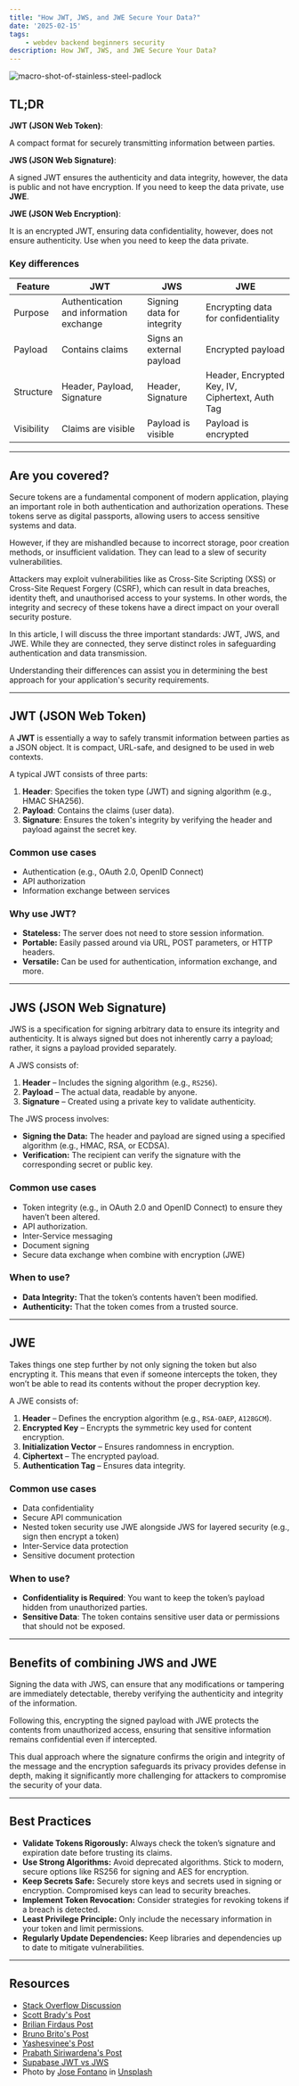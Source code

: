 ```yaml
---
title: "How JWT, JWS, and JWE Secure Your Data?"
date: '2025-02-15'
tags:
    - webdev backend beginners security
description: How JWT, JWS, and JWE Secure Your Data?
---
```


![macro-shot-of-stainless-steel-padlock](https://images.unsplash.com/photo-1493129922668-fcb1a8514643?q=80&w=2125&auto=format&fit=crop&ixlib=rb-4.0.3&ixid=M3wxMjA3fDB8MHxwaG90by1wYWdlfHx8fGVufDB8fHx8fA%3D%3D)

## TL;DR

**JWT (JSON Web Token)**:

A compact format for securely transmitting information between parties.

**JWS (JSON Web Signature)**:

A signed JWT ensures the authenticity and data integrity, however, the data is public and not have encryption. If you need to keep the data private, use **JWE**.

**JWE (JSON Web Encryption)**:

It is an encrypted JWT, ensuring data confidentiality, however, does not ensure authenticity. Use when you need to keep the data private.

### Key differences

| Feature    | JWT                                     | JWS                        | JWE                                             |
| ---------- | --------------------------------------- | -------------------------- | ----------------------------------------------- |
| Purpose    | Authentication and information exchange | Signing data for integrity | Encrypting data for confidentiality             |
| Payload    | Contains claims                         | Signs an external payload  | Encrypted payload                               |
| Structure  | Header, Payload, Signature              | Header, Signature          | Header, Encrypted Key, IV, Ciphertext, Auth Tag |
| Visibility | Claims are visible                      | Payload is visible         | Payload is encrypted                            |

---
## Are you covered?

Secure tokens are a fundamental component of modern application, playing an important role in both authentication and authorization operations. These tokens serve as digital passports, allowing users to access sensitive systems and data. 

However, if they are mishandled because to incorrect storage, poor creation methods, or insufficient validation. They can lead to a slew of security vulnerabilities. 

Attackers may exploit vulnerabilities like as Cross-Site Scripting (XSS) or Cross-Site Request Forgery (CSRF), which can result in data breaches, identity theft, and unauthorised access to your systems. In other words, the integrity and secrecy of these tokens have a direct impact on your overall security posture.

In this article, I will discuss the three important standards: JWT, JWS, and JWE. While they are connected, they serve distinct roles in safeguarding authentication and data transmission. 

Understanding their differences can assist you in determining the best approach for your application's security requirements.

---

## JWT (JSON Web Token)

A **JWT** is essentially a way to safely transmit information between parties as a JSON object. It is compact, URL-safe, and designed to be used in web contexts. 

A typical JWT consists of three parts:

1. **Header**: Specifies the token type (JWT) and signing algorithm (e.g., HMAC SHA256).
2. **Payload**: Contains the claims (user data).
3. **Signature**: Ensures the token's integrity by verifying the header and payload against the secret key.

### Common use cases

- Authentication (e.g., OAuth 2.0, OpenID Connect)
- API authorization
- Information exchange between services

### Why use JWT?

- **Stateless:** The server does not need to store session information.
- **Portable:** Easily passed around via URL, POST parameters, or HTTP headers.
- **Versatile:** Can be used for authentication, information exchange, and more.

---
## JWS (JSON Web Signature)

JWS is a specification for signing arbitrary data to ensure its integrity and authenticity. It is always signed but does not inherently carry a payload; rather, it signs a payload provided separately.

A JWS consists of:

1. **Header** – Includes the signing algorithm (e.g., `RS256`).
2. **Payload** – The actual data, readable by anyone.
3. **Signature** – Created using a private key to validate authenticity.

The JWS process involves:

- **Signing the Data:** The header and payload are signed using a specified algorithm (e.g., HMAC, RSA, or ECDSA).
- **Verification:** The recipient can verify the signature with the corresponding secret or public key.

### Common use cases

* Token integrity (e.g., in OAuth 2.0 and OpenID Connect) to ensure they haven’t been altered.
* API authorization.
* Inter-Service messaging
* Document signing
* Secure data exchange when combine with encryption (JWE)

### When to use?

- **Data Integrity:** That the token’s contents haven’t been modified.
- **Authenticity:** That the token comes from a trusted source.

---
## JWE

Takes things one step further by not only signing the token but also encrypting it. This means that even if someone intercepts the token, they won’t be able to read its contents without the proper decryption key.

A JWE consists of:

1. **Header** – Defines the encryption algorithm (e.g., `RSA-OAEP`, `A128GCM`).
2. **Encrypted Key** – Encrypts the symmetric key used for content encryption.
3. **Initialization Vector** – Ensures randomness in encryption.
4. **Ciphertext** – The encrypted payload.
5. **Authentication Tag** – Ensures data integrity.

### Common use cases

* Data confidentiality
* Secure API communication
* Nested token security use JWE alongside JWS for layered security (e.g., sign then encrypt a token)
* Inter-Service data protection
* Sensitive document protection

### When to use?

* **Confidentiality is Required**: You want to keep the token’s payload hidden from unauthorized parties.
* **Sensitive Data**: The token contains sensitive user data or permissions that should not be exposed.

---
## Benefits of combining JWS and JWE

Signing the data with JWS, can ensure that any modifications or tampering are immediately detectable, thereby verifying the authenticity and integrity of the information. 

Following this, encrypting the signed payload with JWE protects the contents from unauthorized access, ensuring that sensitive information remains confidential even if intercepted. 

This dual approach where the signature confirms the origin and integrity of the message and the encryption safeguards its privacy provides defense in depth, making it significantly more challenging for attackers to compromise the security of your data.

---
## Best Practices 

 * **Validate Tokens Rigorously:** Always check the token’s signature and expiration date before trusting its claims.
 * **Use Strong Algorithms:** Avoid deprecated algorithms. Stick to modern, secure options like RS256 for signing and AES for encryption.
 * **Keep Secrets Safe:** Securely store keys and secrets used in signing or encryption. Compromised keys can lead to security breaches.
 * **Implement Token Revocation:** Consider strategies for revoking tokens if a breach is detected.
 * **Least Privilege Principle:** Only include the necessary information in your token and limit permissions.
 * **Regularly Update Dependencies:** Keep libraries and dependencies up to date to mitigate vulnerabilities.

---
## Resources

- [Stack Overflow Discussion](https://stackoverflow.com/questions/74257560/what-is-the-difference-between-jose-jwa-jwe-jwk-jws-and-jwt)
- [Scott Brady's Post](https://www.scottbrady.io/jose/json-web-encryption)
- [Brilian Firdaus Post](https://codecurated.com/blog/introduction-to-jwt-jws-jwe-jwa-jwk/)
- [Bruno Brito's Post](https://www.brunobrito.net.br/jose-jwt-jws-jwe-jwa-jwk-jwks/)
- [Yashesvinee's Post](https://www.loginradius.com/blog/engineering/guest-post/what-are-jwt-jws-jwe-jwk-jwa/)
- [Prabath Siriwardena's Post](https://medium.facilelogin.com/jwt-jws-and-jwe-for-not-so-dummies-b63310d201a3)
- [Supabase JWT vs JWS](https://www.restack.io/docs/supabase-knowledge-difference-jwt-jws-supabase)
- Photo by [Jose Fontano](https://unsplash.com/pt-br/@josenothose?utm_content=creditCopyText&utm_medium=referral&utm_source=unsplash) in [Unsplash](https://unsplash.com/pt-br/fotografias/macro-tiro-de-cadeado-de-aco-inoxidavel-pZld9PiPDno?utm_content=creditCopyText&utm_medium=referral&utm_source=unsplash)